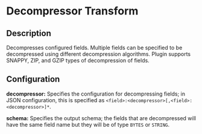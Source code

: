# Decompressor Transform

Description
-----------
Decompresses configured fields. Multiple fields can be specified to be decompressed using
different decompression algorithms. Plugin supports SNAPPY, ZIP, and GZIP types of
decompression of fields.

Configuration
-------------
**decompressor:** Specifies the configuration for decompressing fields; in JSON configuration, 
this is specified as ``<field>:<decompressor>[,<field>:<decompressor>]*``.

**schema:** Specifies the output schema; the fields that are decompressed will have the same field 
name but they will be of type ``BYTES`` or ``STRING``.
